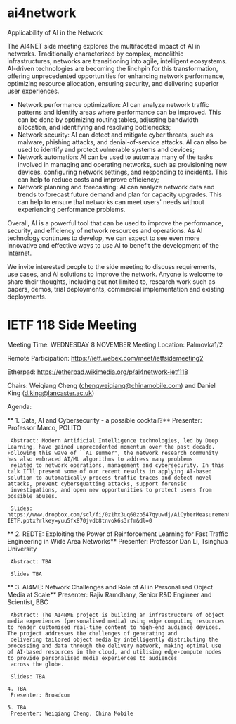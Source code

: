 # ai4network
Applicability of AI in the Network

The AI4NET side meeting explores the multifaceted impact of AI in networks. Traditionally characterized by complex, monolithic infrastructures, networks are transitioning into agile, intelligent ecosystems. AI-driven technologies are becoming the linchpin for this transformation, offering unprecedented opportunities for enhancing network performance, optimizing resource allocation, ensuring security, and delivering superior user experiences.

-	Network performance optimization: AI can analyze network traffic patterns and identify areas where performance can be improved. This can be done by optimizing routing tables, adjusting bandwidth allocation, and identifying and resolving bottlenecks;
-	Network security: AI can detect and mitigate cyber threats, such as malware, phishing attacks, and denial-of-service attacks. AI can also be used to identify and protect vulnerable systems and devices;
-	Network automation: AI can be used to automate many of the tasks involved in managing and operating networks, such as provisioning new devices, configuring network settings, and responding to incidents. This can help to reduce costs and improve efficiency;
-	Network planning and forecasting: AI can analyze network data and trends to forecast future demand and plan for capacity upgrades. This can help to ensure that networks can meet users' needs without experiencing performance problems.

Overall, AI is a powerful tool that can be used to improve the performance, security, and efficiency of network resources and operations. As AI technology continues to develop, we can expect to see even more innovative and effective ways to use AI to benefit the development of the Internet.

We invite interested people to the side meeting to discuss requirements, use cases, and AI solutions to improve the network. Anyone is welcome to share their thoughts, including but not limited to, research work such as papers, demos, trial deployments, commercial implementation and existing deployments.

# IETF 118 Side Meeting
Meeting Time: WEDNESDAY 8 NOVEMBER
Meeting Location: Palmovka1/2

Remote Participation: https://ietf.webex.com/meet/ietfsidemeeting2

Etherpad: https://etherpad.wikimedia.org/p/ai4network-ietf118

Chairs: Weiqiang Cheng (chengweiqiang@chinamobile.com) and Daniel King (d.king@lancaster.ac.uk)

Agenda: 

**  1. Data, AI and Cybersecurity - a possible cocktail?**
     Presenter: Professor Marco, POLITO
     
     Abstract: Modern Artificial Intelligence technologies, led by Deep Learning, have gained unprecedented momentum over the past decade. Following this wave of ``AI summer", the network research community has also embraced AI/ML algorithms to address many problems
     related to network operations, management and cybersecurity. In this talk I’ll present some of our recent results in applying AI-based solution to automatically process traffic traces and detect novel attacks, prevent cybersquatting attacks, support forensic
     investigations, and open new opportunities to protect users from possible abuses.

     Slides: https://www.dropbox.com/scl/fi/0z1hx3uq60zb547qyuwdj/AiCyberMeasurements-IETF.pptx?rlkey=yuu5fx870jvdb8tnvok6s3rfm&dl=0
 
**  2. REDTE: Exploiting the Power of Reinforcement Learning for Fast Traffic Engineering in Wide Area Networks**
     Presenter: Professor Dan Li, Tsinghua University
     
     Abstract: TBA
     
     Slides TBA
  
**  3. AI4ME: Network Challenges and Role of AI in Personalised Object Media at Scale**
     Presenter: Rajiv Ramdhany, Senior R&D Engineer and Scientist, BBC
     
     Abstract: The AI4NME project is building an infrastructure of object media experiences (personalised media) using edge computing resources to render customised real-time content to high-end audience devices. The project addresses the challenges of generating and 
     delivering tailored object media by intelligently distributing the processing and data through the delivery network, making optimal use of AI-based resources in the cloud, and utilising edge-compute nodes to provide personalised media experiences to audiences 
     across the globe.
     
     Slides: TBA

    4. TBA
     Presenter: Broadcom
   
    5. TBA
     Presenter: Weiqiang Cheng, China Mobile 





